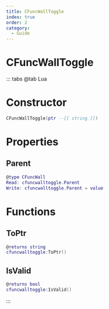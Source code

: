 ```yaml
---
title: CFuncWallToggle
index: true
order: 2
category:
  - Guide
---
```


# CFuncWallToggle

::: tabs
@tab Lua
# Constructor
```lua
CFuncWallToggle(ptr --[[ string ]])
```
# Properties
## Parent 
```lua
@type CFuncWall
Read: cfuncwalltoggle.Parent
Write: cfuncwalltoggle.Parent = value
```
# Functions
## ToPtr
```lua
@returns string
cfuncwalltoggle:ToPtr()
```
## IsValid
```lua
@returns bool
cfuncwalltoggle:IsValid()
```

:::